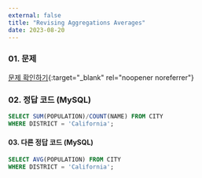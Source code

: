 ```yaml
---
external: false
title: "Revising Aggregations Averages"
date: 2023-08-20
---
```


### 01. 문제

[문제 확인하기](https://www.hackerrank.com/challenges/revising-aggregations-the-average-function/problem?isFullScreen=true&h_r=next-challenge&h_v=zen&h_r=next-challenge&h_v=zen){:target="_blank" rel="noopener noreferrer"}

### 02. 정답 코드 (MySQL)

```sql
SELECT SUM(POPULATION)/COUNT(NAME) FROM CITY
WHERE DISTRICT = 'California';
```

#### 03. 다른 정답 코드 (MySQL)

```sql
SELECT AVG(POPULATION) FROM CITY
WHERE DISTRICT = 'California';
```
